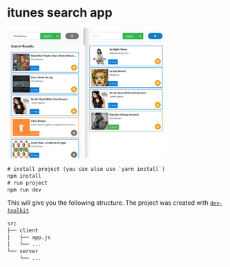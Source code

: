 # itunes search app
<img src="/example.png" alt="universal-dev-toolkit-logo" height='300'>

```
# install project (you can also use `yarn install`)
npm install
# run project
npm run dev
```

This will give you the following structure. The project was created with [`dev-toolkit`](https://github.com/stoikerty/dev-toolkit).
```
src
├── client
│   ├── app.js
│   └── ...
└── server
    └── ...
```

